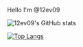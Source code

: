 Hello I'm @12ev09

![12ev09's GitHub stats](https://github-readme-stats.vercel.app/api?username=12ev09&count_private=true&how_icons=true&theme=merko)

[![Top Langs](https://github-readme-stats.vercel.app/api/top-langs/?username=12ev09&langs_count=4&exclude_repo=mydotfiles&theme=merko)](https://github.com/12ev09/github-readme-stats)